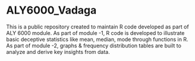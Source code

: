 # ALY6000_Vadaga
This is a public repository created to maintain R code developed as part of ALY 6000 module.
As part of module -1, R code is developed to illustrate basic deceptive statistics like mean, median, mode through functions in R.
As part of module -2, graphs & frequency distribution tables are built to analyze and derive key insights from data.
